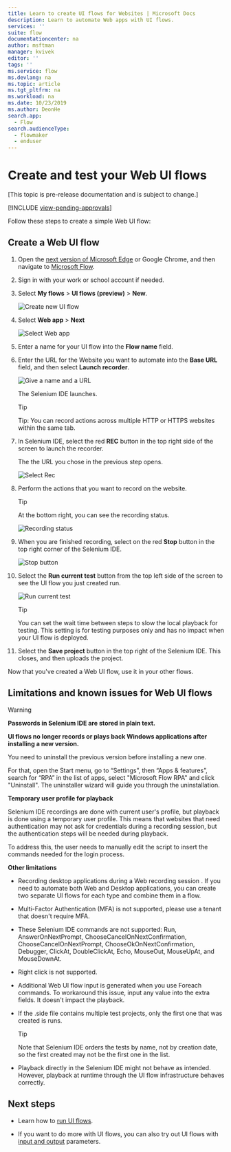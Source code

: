 ```yaml
---
title: Learn to create UI flows for Websites | Microsoft Docs
description: Learn to automate Web apps with UI flows.
services: ''
suite: flow
documentationcenter: na
author: msftman
manager: kvivek
editor: ''
tags: ''
ms.service: flow
ms.devlang: na
ms.topic: article
ms.tgt_pltfrm: na
ms.workload: na
ms.date: 10/23/2019
ms.author: DeonHe
search.app: 
  - Flow
search.audienceType: 
  - flowmaker
  - enduser
---
```

# Create and test your Web UI flows

[This topic is pre-release documentation and is subject to change.]

[!INCLUDE [view-pending-approvals](../includes/cc-rebrand.md)]

Follow these steps to create a simple Web UI flow:

## Create a Web UI flow

1. Open the [next version of Microsoft
   Edge](https://www.microsoftedgeinsider.com/) or Google Chrome, and then navigate to [Microsoft Flow](https://flow.microsoft.com/).

1. Sign in with your work or school account if needed.

1. Select  **My flows** > **UI flows (preview)** > **New**.

   ![Create new UI flow](../media/create-windows-ui-flow/create-new.png "Create new UI flow")

1. Select **Web app**  > **Next**
    
   ![Select Web app](../media/create-web-ui-flow/select-web-app.png "Select Web app")

1. Enter a name for your UI flow into the **Flow name** field.

1. Enter the URL for the Website you want to automate into the **Base URL** field, and then select **Launch recorder**.

   ![Give a name and a URL](../media/create-web-ui-flow/give-a-name.png "Give a name and a URL") 

   The Selenium IDE launches.

   >[!TIP] 
   >Tip: You can record actions across multiple HTTP or HTTPS websites within
    the same tab.  

1. In Selenium IDE, select the red **REC** button in the top right side of the screen to launch the recorder.

   The the URL you chose in the previous step opens.

   ![Select Rec](../media/create-web-ui-flow/select-rec.png "Select Rec")

1.  Perform the actions that you want to record on the website. 
    
    >[!TIP]
    >At the bottom right, you can see the recording status.

    ![Recording status](../media/create-web-ui-flow/recording-status.png "Recording status")

1.  When you are finished recording, select on the red **Stop** button in the top right corner of the Selenium IDE.

    ![Stop button](../media/create-web-ui-flow/stop-button.png "Stop button" )

1. Select the **Run current test** button from the top left side of the screen to see the UI flow you just created run.

    ![Run current test](../media/create-web-ui-flow/run-test.png "Run current test")

   >[!TIP]
   >You can set the wait time between steps to slow the local playback for testing. This setting is for testing purposes only and has no impact when your UI flow is deployed.  
  
1. Select the **Save project** button in the top right of the Selenium IDE. This closes, and then uploads the project.

Now that you've created a Web UI flow, use it in your other flows.

## Limitations and known issues for Web UI flows

>[!WARNING]
>**Passwords in Selenium IDE are stored in plain text.**  


**UI flows no longer records or plays back Windows applications after installing a new version.**

You need to uninstall the previous version before installing a new one.

For that, open the Start menu, go to “Settings”, then “Apps & features”, search for “RPA” in the list of apps, select "Microsoft Flow RPA" and click "Uninstall". The uninstaller wizard will guide you through the uninstallation.

**Temporary user profile for playback**

Selenium IDE recordings are done with current user's profile, but playback is done using a temporary user profile. This means that websites that need authentication may not ask for credentials during a recording session, but the authentication steps will be needed during playback. 

To address this, the user needs to manually edit the script to insert the commands needed for the login process.

**Other limitations**

-   Recording desktop applications during a Web recording session . If you need to automate both Web and Desktop applications, you can create two separate UI flows for each type and combine them in a flow.

-   Multi-Factor Authentication (MFA) is not supported, please use a tenant that doesn't require MFA.

-   These Selenium IDE commands are not supported: Run, AnswerOnNextPrompt, ChooseCancelOnNextConfirmation, ChooseCancelOnNextPrompt, ChooseOkOnNextConfirmation, Debugger, ClickAt, DoubleClickAt, Echo, MouseOut, MouseUpAt, and MouseDownAt.

-   Right click is not supported. 

-   Additional Web UI flow input is generated when you use Foreach commands.
    To workaround this issue, input any value into the extra fields. It doesn't impact the playback.

-   If the .side file contains multiple test projects, only the first one that was created is runs. 

     >[!TIP]
     >Note that Selenium IDE orders the tests by name, not by creation date, so the first created may not be the first one in the list.

-   Playback directly in the Selenium IDE might not behave as intended. However, playback at runtime through the UI flow infrastructure behaves correctly.

## Next steps

<!--Todo: fix links-->
- Learn how to [run UI flows](run-ui-flow.md).

- If you want to do more with UI flows, you can also try out UI flows with [input and output](inputs-outputs-web.md) parameters.

